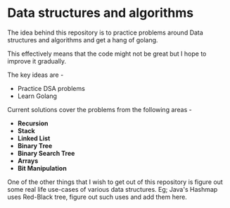 # Data structures and algorithms

The idea behind this repository is to practice problems around Data structures and algorithms and get a hang of golang. 

This effectively means that the code might not be great but I hope to improve it gradually.

The key ideas are -
- Practice DSA problems
- Learn Golang

Current solutions cover the problems from the following areas -

- **Recursion**
- **Stack**
- **Linked List**
- **Binary Tree**
- **Binary Search Tree**
- **Arrays**
- **Bit Manipulation**

One of the other things that I wish to get out of this repository is figure out some real life use-cases of various data structures. 
Eg; Java's Hashmap uses Red-Black tree, figure out such uses and add them here.
